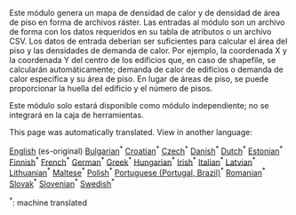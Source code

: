 <p> Este módulo genera un mapa de densidad de calor y de densidad de área de piso en forma de archivos ráster. Las entradas al módulo son un archivo de forma con los datos requeridos en su tabla de atributos o un archivo CSV. Los datos de entrada deberían ser suficientes para calcular el área del piso y las densidades de demanda de calor. Por ejemplo, la coordenada X y la coordenada Y del centro de los edificios que, en caso de shapefile, se calcularán automáticamente; demanda de calor de edificios o demanda de calor específica y su área de piso. En lugar de áreas de piso, se puede proporcionar la huella del edificio y el número de pisos. </p><p> Este módulo solo estará disponible como módulo independiente; no se integrará en la caja de herramientas. </p>

This page was automatically translated. View in another language:

[English](../en/CM-Customized-heat-and-floor-area-density-maps.md) (es-original) [Bulgarian](../bg/CM-Customized-heat-and-floor-area-density-maps.md)<sup>\*</sup> [Croatian](../hr/CM-Customized-heat-and-floor-area-density-maps.md)<sup>\*</sup> [Czech](../cs/CM-Customized-heat-and-floor-area-density-maps.md)<sup>\*</sup> [Danish](../da/CM-Customized-heat-and-floor-area-density-maps.md)<sup>\*</sup> [Dutch](../nl/CM-Customized-heat-and-floor-area-density-maps.md)<sup>\*</sup> [Estonian](../et/CM-Customized-heat-and-floor-area-density-maps.md)<sup>\*</sup> [Finnish](../fi/CM-Customized-heat-and-floor-area-density-maps.md)<sup>\*</sup> [French](../fr/CM-Customized-heat-and-floor-area-density-maps.md)<sup>\*</sup> [German](../de/CM-Customized-heat-and-floor-area-density-maps.md)<sup>\*</sup> [Greek](../el/CM-Customized-heat-and-floor-area-density-maps.md)<sup>\*</sup> [Hungarian](../hu/CM-Customized-heat-and-floor-area-density-maps.md)<sup>\*</sup> [Irish](../ga/CM-Customized-heat-and-floor-area-density-maps.md)<sup>\*</sup> [Italian](../it/CM-Customized-heat-and-floor-area-density-maps.md)<sup>\*</sup> [Latvian](../lv/CM-Customized-heat-and-floor-area-density-maps.md)<sup>\*</sup> [Lithuanian](../lt/CM-Customized-heat-and-floor-area-density-maps.md)<sup>\*</sup> [Maltese](../mt/CM-Customized-heat-and-floor-area-density-maps.md)<sup>\*</sup> [Polish](../pl/CM-Customized-heat-and-floor-area-density-maps.md)<sup>\*</sup> [Portuguese (Portugal, Brazil)](../pt/CM-Customized-heat-and-floor-area-density-maps.md)<sup>\*</sup> [Romanian](../ro/CM-Customized-heat-and-floor-area-density-maps.md)<sup>\*</sup> [Slovak](../sk/CM-Customized-heat-and-floor-area-density-maps.md)<sup>\*</sup> [Slovenian](../sl/CM-Customized-heat-and-floor-area-density-maps.md)<sup>\*</sup>  [Swedish](../sv/CM-Customized-heat-and-floor-area-density-maps.md)<sup>\*</sup> 

<sup>\*</sup>: machine translated
